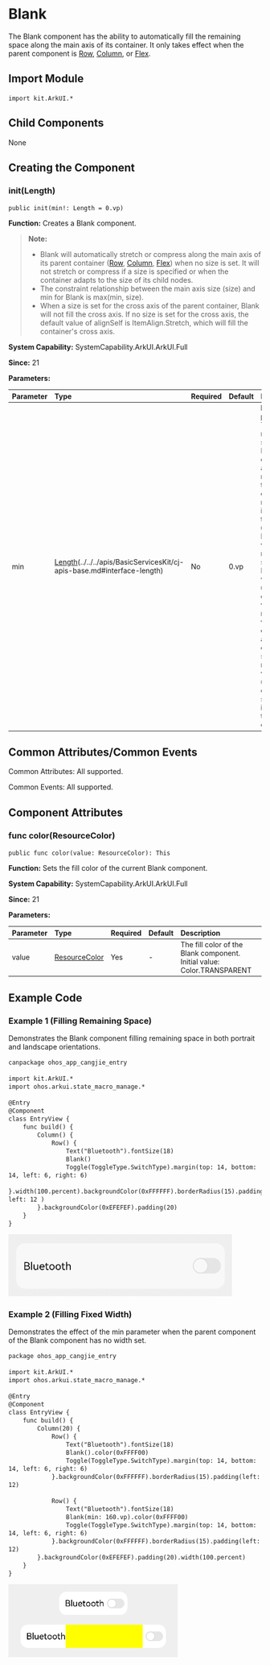 # Blank

The Blank component has the ability to automatically fill the remaining space along the main axis of its container. It only takes effect when the parent component is [Row](./cj-row-column-stack-row.md), [Column](./cj-row-column-stack-column.md), or [Flex](./cj-row-column-stack-flex.md).

## Import Module

```cangjie
import kit.ArkUI.*
```

## Child Components

None

## Creating the Component

### init(Length)

```cangjie
public init(min!: Length = 0.vp)
```

**Function:** Creates a Blank component.

> **Note:**
>
> - Blank will automatically stretch or compress along the main axis of its parent container ([Row](./cj-row-column-stack-row.md), [Column](./cj-row-column-stack-column.md), [Flex](./cj-row-column-stack-flex.md)) when no size is set. It will not stretch or compress if a size is specified or when the container adapts to the size of its child nodes.
> - The constraint relationship between the main axis size (size) and min for Blank is max(min, size).
> - When a size is set for the cross axis of the parent container, Blank will not fill the cross axis. If no size is set for the cross axis, the default value of alignSelf is ItemAlign.Stretch, which will fill the container's cross axis.

**System Capability:** SystemCapability.ArkUI.ArkUI.Full

**Since:** 21

**Parameters:**

| Parameter | Type | Required | Default | Description |
|:---|:---|:---|:---|:---|
| min | [Length](../apis/BasicServicesKit/cj-apis-base.md#interface-length)(../../../apis/BasicServicesKit/cj-apis-base.md#interface-length) | No | 0.vp | **Named parameter.** The minimum size of the Blank component along the main axis of the container. If no pixel unit is specified, the default unit is vp. Percentage values are not supported. Negative values will use the default value. If the minimum value exceeds the available container space, the minimum value will be used as the component's size, causing it to overflow the container. |

## Common Attributes/Common Events

Common Attributes: All supported.

Common Events: All supported.

## Component Attributes

### func color(ResourceColor)

```cangjie
public func color(value: ResourceColor): This
```

**Function:** Sets the fill color of the current Blank component.

**System Capability:** SystemCapability.ArkUI.ArkUI.Full

**Since:** 21

**Parameters:**

| Parameter | Type | Required | Default | Description |
|:---|:---|:---|:---|:---|
| value | [ResourceColor](../apis/BasicServicesKit/cj-apis-base.md#interface-resourcecolor) | Yes | - | The fill color of the Blank component.<br/>Initial value: Color.TRANSPARENT |

## Example Code

### Example 1 (Filling Remaining Space)

Demonstrates the Blank component filling remaining space in both portrait and landscape orientations.

<!-- run -->

```cangjie
canpackage ohos_app_cangjie_entry

import kit.ArkUI.*
import ohos.arkui.state_macro_manage.*

@Entry
@Component
class EntryView {
    func build() {
        Column() {
            Row() {
                Text("Bluetooth").fontSize(18)
                Blank()
                Toggle(ToggleType.SwitchType).margin(top: 14, bottom: 14, left: 6, right: 6)
            }.width(100.percent).backgroundColor(0xFFFFFF).borderRadius(15).padding( left: 12 )
        }.backgroundColor(0xEFEFEF).padding(20)
    }
}
```

![blank1](./figures/blank1.gif)

### Example 2 (Filling Fixed Width)

Demonstrates the effect of the min parameter when the parent component of the Blank component has no width set.

<!-- run -->

```cangjie
package ohos_app_cangjie_entry

import kit.ArkUI.*
import ohos.arkui.state_macro_manage.*

@Entry
@Component
class EntryView {
    func build() {
        Column(20) {
            Row() {
                Text("Bluetooth").fontSize(18)
                Blank().color(0xFFFF00)
                Toggle(ToggleType.SwitchType).margin(top: 14, bottom: 14, left: 6, right: 6)
            }.backgroundColor(0xFFFFFF).borderRadius(15).padding(left: 12)

            Row() {
                Text("Bluetooth").fontSize(18)
                Blank(min: 160.vp).color(0xFFFF00)
                Toggle(ToggleType.SwitchType).margin(top: 14, bottom: 14, left: 6, right: 6)
            }.backgroundColor(0xFFFFFF).borderRadius(15).padding(left: 12)
        }.backgroundColor(0xEFEFEF).padding(20).width(100.percent)
    }
}
```

![blank2](./figures/blank2.png)